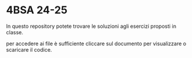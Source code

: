 # 4BSA 24-25
In questo repository potete trovare le soluzioni agli esercizi proposti in classe.

per accedere ai file è sufficiente cliccare sul documento per visualizzare o scaricare il codice.
